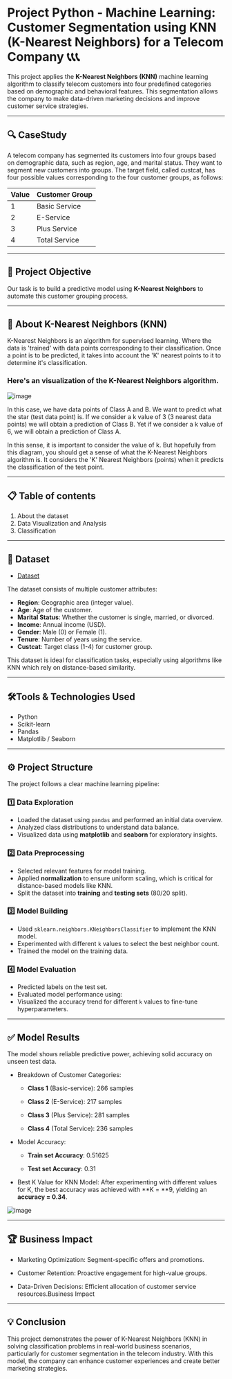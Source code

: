 # Project Python - Machine Learning: Customer Segmentation using KNN (K-Nearest Neighbors) for a Telecom Company 📞📞📞

This project applies the **K-Nearest Neighbors (KNN)** machine learning algorithm to classify telecom customers into four predefined categories based on demographic and behavioral features. This segmentation allows the company to make data-driven marketing decisions and improve customer service strategies.

---

## 🔍 CaseStudy
A telecom company has segmented its customers into four groups based on demographic data, such as region, age, and marital status. They want to segment new customers into groups. The target field, called custcat, has four possible values ​​corresponding to the four customer groups, as follows:

| Value | Customer Group      |
|-------|----------------------|
| 1     | Basic Service        |
| 2     | E-Service            |
| 3     | Plus Service         |
| 4     | Total Service        |

---
## 🎯 Project Objective

Our task is to build a predictive model using **K-Nearest Neighbors** to automate this customer grouping process.

---

## 📃 About K-Nearest Neighbors (KNN)

K-Nearest Neighbors is an algorithm for supervised learning. Where the data is 'trained' with data points corresponding to their classification. Once a point is to be predicted, it takes into account the 'K' nearest points to it to determine it's classification.

### Here's an visualization of the K-Nearest Neighbors algorithm.

![image](https://github.com/user-attachments/assets/53c1e3cd-9cb7-4310-ac23-2e97f12a6f30)

In this case, we have data points of Class A and B. We want to predict what the star (test data point) is. If we consider a k value of 3 (3 nearest data points) we will obtain a prediction of Class B. Yet if we consider a k value of 6, we will obtain a prediction of Class A.

In this sense, it is important to consider the value of k. But hopefully from this diagram, you should get a sense of what the K-Nearest Neighbors algorithm is. It considers the 'K' Nearest Neighbors (points) when it predicts the classification of the test point.

---
## 📋 Table of contents

1. About the dataset
2. Data Visualization and Analysis
3. Classification

---


## 📂 Dataset 

- <a href= "https://github.com/TrieuTuanVi/KNN-ALGORITHM/blob/main/knn_data.csv">Dataset</a>

The dataset consists of multiple customer attributes:

- **Region**: Geographic area (integer value).
- **Age**: Age of the customer.
- **Marital Status**: Whether the customer is single, married, or divorced.
- **Income**: Annual income (USD).
- **Gender**: Male (0) or Female (1).
- **Tenure**: Number of years using the service.
- **Custcat**: Target class (1-4) for customer group.

This dataset is ideal for classification tasks, especially using algorithms like KNN which rely on distance-based similarity.

---
## 🛠️Tools & Technologies Used

- Python
- Scikit-learn
- Pandas
- Matplotlib / Seaborn
  
---

## ⚙️ Project Structure

The project follows a clear machine learning pipeline:

### 1️⃣ Data Exploration

- Loaded the dataset using `pandas` and performed an initial data overview.
- Analyzed class distributions to understand data balance.
- Visualized data using **matplotlib** and **seaborn** for exploratory insights.

### 2️⃣ Data Preprocessing

- Selected relevant features for model training.
- Applied **normalization** to ensure uniform scaling, which is critical for distance-based models like KNN.
- Split the dataset into **training** and **testing sets** (80/20 split).

### 3️⃣ Model Building

- Used `sklearn.neighbors.KNeighborsClassifier` to implement the KNN model.
- Experimented with different `k` values to select the best neighbor count.
- Trained the model on the training data.

### 4️⃣ Model Evaluation

- Predicted labels on the test set.
- Evaluated model performance using:
- Visualized the accuracy trend for different `k` values to fine-tune hyperparameters.

---
## ✅ Model Results

The model shows reliable predictive power, achieving solid accuracy on unseen test data.

- Breakdown of Customer Categories:
  - **Class 1** (Basic-service): 266 samples

  - **Class 2** (E-Service): 217 samples

  - **Class 3** (Plus Service): 281 samples

  - **Class 4** (Total Service): 236 samples

- Model Accuracy:

  - **Train set Accuracy**: 0.51625

  - **Test set Accuracy**: 0.31

- Best K Value for KNN Model: After experimenting with different values for K, the best accuracy was achieved with **K = **9, yielding an **accuracy = 0.34**.

![image](https://github.com/user-attachments/assets/96c60030-5cfc-4eb6-9110-1efdfc19a8e0)

---
## 🏆 Business Impact

* Marketing Optimization: Segment-specific offers and promotions.

* Customer Retention: Proactive engagement for high-value groups.

* Data-Driven Decisions: Efficient allocation of customer service resources.Business Impact

---

## 💡 Conclusion
This project demonstrates the power of K-Nearest Neighbors (KNN) in solving classification problems in real-world business scenarios, particularly for customer segmentation in the telecom industry. With this model, the company can enhance customer experiences and create better marketing strategies.







